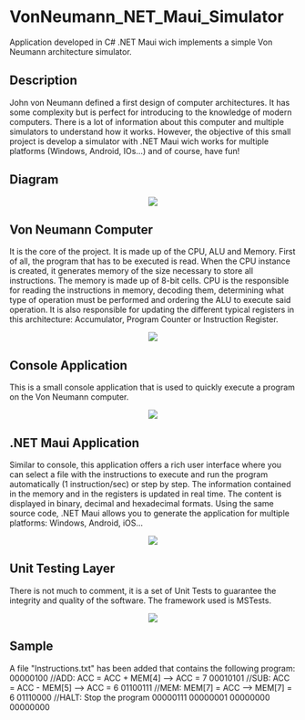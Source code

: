 # VonNeumann_NET_Maui_Simulator
Application developed in C# .NET Maui wich implements a simple Von Neumann architecture simulator.
## Description
John von Neumann defined a first design of computer architectures. It has some complexity but is perfect for introducing to the knowledge of modern computers.
There is a lot of information about this computer and multiple simulators to understand how it works. However, the objective of this small project is
develop a simulator with .NET Maui wich works for multiple platforms (Windows, Android, IOs...) and of course, have fun!

## Diagram
<p align="center">
  <img src="../main/Diagram.png">
</p>

## Von Neumann Computer 
It is the core of the project. It is made up of the CPU, ALU and Memory.
First of all, the program that has to be executed is read. When the CPU instance is created, it generates memory of the size necessary to store all instructions.
The memory is made up of 8-bit cells.
CPU is the responsible for reading the instructions in memory, decoding them, determining what type of operation must be performed and ordering the ALU to execute said operation.
It is also responsible for updating the different typical registers in this architecture: Accumulator, Program Counter or Instruction Register.
<p align="center">
  <img src="../main/Neumann.png">
</p>

## Console Application
This is a small console application that is used to quickly execute a program on the Von Neumann computer.
<p align="center">
  <img src="../main/Console.png">
</p>

## .NET Maui Application
Similar to console, this application offers a rich user interface where you can select a file with the instructions to execute and run the program automatically (1 instruction/sec) or step by step.
The information contained in the memory and in the registers is updated in real time. The content is displayed in binary, decimal and hexadecimal formats.
Using the same source code, .NET Maui allows you to generate the application for multiple platforms: Windows, Android, iOS...
<p align="center">
  <img src="../main/NETMaui.png">
</p>

## Unit Testing Layer
There is not much to comment, it is a set of Unit Tests to guarantee the integrity and quality of the software.
The framework used is MSTests.
<p align="center">
  <img src="../main/UnitTest.png">
</p>

## Sample
A file "Instructions.txt" has been added that contains the following program:
00000100 //ADD:  ACC = ACC + MEM[4]  --> ACC  = 7
00010101 //SUB:  ACC = ACC - MEM[5]  --> ACC  = 6
01100111 //MEM:  MEM[7] = ACC        --> MEM[7] = 6
01110000 //HALT: Stop the program
00000111
00000001
00000000
00000000




